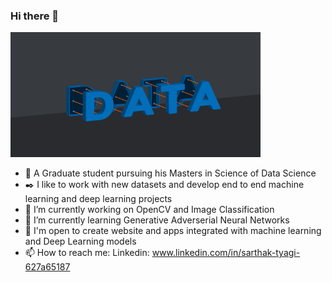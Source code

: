 ### Hi there 👋

<img src="github.gif" height = 200 width = 400> <br>
- 📗 A Graduate student pursuing his Masters in Science of Data Science
- ✒️ I like to work with new datasets and develop end to end machine learning and deep learning projects
- 🔭 I’m currently working on OpenCV and Image Classification <br>
- 🌱 I’m currently learning Generative Adverserial Neural Networks<br>
- 👯 I'm open to create website and apps integrated with machine learning and Deep Learning models <br>
- 📫 How to reach me: Linkedin: www.linkedin.com/in/sarthak-tyagi-627a65187 <br>
